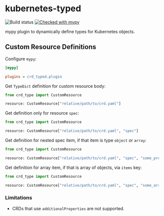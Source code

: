 # kubernetes-typed

![Build status](https://github.com/gordonbondon/kubernetes-typed/workflows/Test/badge.svg?branch=master)
[![Checked with mypy](http://www.mypy-lang.org/static/mypy_badge.svg)](http://mypy-lang.org/)

mypy plugin to dynamically define types for Kubernetes objects.

##  Custom Resource Definitions

Configure `mypy`:
```ini
[mypy]

plugins = crd_typed.plugin
```

Get `TypeDict` definition for custom resource body:

```python
from crd_type import CustomResource

resource: CustomResource["relative/path/to/crd.yaml"]
```

Get definition only for resource `spec`:

```python
from crd_type import CustomResource

resource: CustomResource["relative/path/to/crd.yaml", "spec"]
```

Get definition for nested spec item, if that item is type `object` or `array`:

```python
from crd_type import CustomResource

resource: CustomResource["relative/path/to/crd.yaml", "spec", "some_property"]
```

Get definition for array item, if that is array of objects, via `items` key:

```python
from crd_type import CustomResource

resource: CustomResource["relative/path/to/crd.yaml", "spec", "some_array_of_objects", "items"]
```
### Limitations

- CRDs that use `additionalProperties` are not supported.
